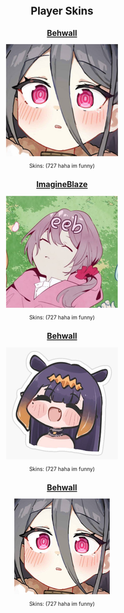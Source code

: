 <h1 align=center>Player Skins</h1>

<div align=center>
<h2><a href="./behwall/readme.md">Behwall</a></h2>
<img src="./behwall/images/avatar/4980135.jpeg" width="300"></img>
<p>Skins: (727 haha im funny)</p>

<h2><a href="./imagineBlaze/readme.md">ImagineBlaze</a></h2>
<img src="./imagineBlaze/images/avatar/55240.jpeg" width="300"></img>
<p>Skins: (727 haha im funny)</p>

<h2><a href="./asore/images/avatar/readme.md">Behwall</a></h2>
<img src="./asore/images/avatar/406407.jpeg"></img>
<p>Skins: (727 haha im funny)</p>

<h2><a href="./behwall/readme.md">Behwall</a></h2>
<img src="./behwall/images/avatar/4980135.jpeg"></img>
<p>Skins: (727 haha im funny)</p>

</div>
